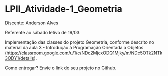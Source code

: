 # LPII_Atividade-1_Geometria

Discente: Anderson Alves

Referente ao sábado letivo de 19/03.

Implementação das classes do projeto Geometria, conforme descrito no material da aula 3 - Introdução à Programação Orientada a Objetos (https://classroom.google.com/u/1/c/NDc2MjcxODQ1Mjky/m/NDc5OTk2NTk3ODY1/details).

Como entregar?
Envie o link do seu projeto no Github.
